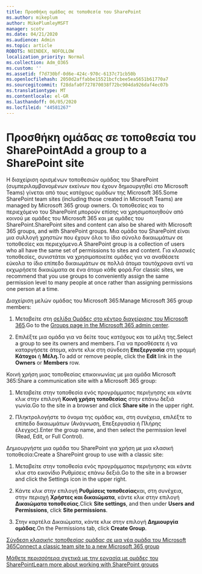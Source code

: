```yaml
---
title: Προσθήκη ομάδας σε τοποθεσία του SharePoint
ms.author: mikeplum
author: MikePlumleyMSFT
manager: scotv
ms.date: 04/21/2020
ms.audience: Admin
ms.topic: article
ROBOTS: NOINDEX, NOFOLLOW
localization_priority: Normal
ms.collection: Adm_O365
ms.custom: ''
ms.assetid: f7d730bf-0d6e-424c-970c-6137c71cb50b
ms.openlocfilehash: 2050d2affabbe15521bcfcbee5ea5651b61770a7
ms.sourcegitcommit: f28dafa0f727870038f72bc904da926daf4ec07b
ms.translationtype: MT
ms.contentlocale: el-GR
ms.lasthandoff: 06/05/2020
ms.locfileid: "44581267"
---
```

# <a name="add-a-group-to-a-sharepoint-site"></a><span data-ttu-id="ec800-102">Προσθήκη ομάδας σε τοποθεσία του SharePoint</span><span class="sxs-lookup"><span data-stu-id="ec800-102">Add a group to a SharePoint site</span></span>

<span data-ttu-id="ec800-103">Η διαχείριση ορισμένων τοποθεσιών ομάδας του SharePoint (συμπεριλαμβανομένων εκείνων που έχουν δημιουργηθεί στο Microsoft Teams) γίνεται από τους κατόχους ομάδων της Microsoft 365.</span><span class="sxs-lookup"><span data-stu-id="ec800-103">Some SharePoint team sites (including those created in Microsoft Teams) are managed by Microsoft 365 group owners.</span></span> <span data-ttu-id="ec800-104">Οι τοποθεσίες και το περιεχόμενο του SharePoint μπορούν επίσης να χρησιμοποιηθούν από κοινού με ομάδες του Microsoft 365 και με ομάδες του SharePoint.</span><span class="sxs-lookup"><span data-stu-id="ec800-104">SharePoint sites and content can also be shared with Microsoft 365 groups, and with SharePoint groups.</span></span> <span data-ttu-id="ec800-105">Μια ομάδα του SharePoint είναι μια συλλογή χρηστών που έχουν όλοι το ίδιο σύνολο δικαιωμάτων σε τοποθεσίες και περιεχόμενο.</span><span class="sxs-lookup"><span data-stu-id="ec800-105">A SharePoint group is a collection of users who all have the same set of permissions to sites and content.</span></span> <span data-ttu-id="ec800-106">Για κλασικές τοποθεσίες, συνιστάται να χρησιμοποιείτε ομάδες για να αναθέσετε εύκολα το ίδιο επίπεδο δικαιωμάτων σε πολλά άτομα ταυτόχρονα αντί να εκχωρήσετε δικαιώματα σε ένα άτομο κάθε φορά.</span><span class="sxs-lookup"><span data-stu-id="ec800-106">For classic sites, we recommend that you use groups to conveniently assign the same permission level to many people at once rather than assigning permissions one person at a time.</span></span>
  
<span data-ttu-id="ec800-107">Διαχείριση μελών ομάδας του Microsoft 365:</span><span class="sxs-lookup"><span data-stu-id="ec800-107">Manage Microsoft 365 group members:</span></span>
  
1. <span data-ttu-id="ec800-108">Μεταβείτε στη [σελίδα Ομάδες στο κέντρο διαχείρισης του Microsoft 365](https://portal.office.com/adminportal/home#/groups).</span><span class="sxs-lookup"><span data-stu-id="ec800-108">Go to the [Groups page in the Microsoft 365 admin center](https://portal.office.com/adminportal/home#/groups).</span></span>
    
2. <span data-ttu-id="ec800-109">Επιλέξτε μια ομάδα για να δείτε τους κατόχους και τα μέλη της.</span><span class="sxs-lookup"><span data-stu-id="ec800-109">Select a group to see its owners and members.</span></span> <span data-ttu-id="ec800-110">Για να προσθέσετε ή να καταργήσετε άτομα, κάντε κλικ στη σύνδεση **Επεξεργασία** στη γραμμή **Κάτοχοι** ή **Μέλη.**</span><span class="sxs-lookup"><span data-stu-id="ec800-110">To add or remove people, click the **Edit** link in the **Owners** or **Members** row.</span></span> 
    
<span data-ttu-id="ec800-111">Κοινή χρήση μιας τοποθεσίας επικοινωνίας με μια ομάδα Microsoft 365:</span><span class="sxs-lookup"><span data-stu-id="ec800-111">Share a communication site with a Microsoft 365 group:</span></span>
  
1. <span data-ttu-id="ec800-112">Μεταβείτε στην τοποθεσία ενός προγράμματος περιήγησης και κάντε κλικ στην επιλογή **Κοινή χρήση τοποθεσίας** στην επάνω δεξιά γωνία.</span><span class="sxs-lookup"><span data-stu-id="ec800-112">Go to the site in a browser and click **Share site** in the upper right.</span></span> 
    
2. <span data-ttu-id="ec800-113">Πληκτρολογήστε το όνομα της ομάδας και, στη συνέχεια, επιλέξτε το επίπεδο δικαιωμάτων (Ανάγνωση, Επεξεργασία ή Πλήρης έλεγχος).</span><span class="sxs-lookup"><span data-stu-id="ec800-113">Enter the group name, and then select the permission level (Read, Edit, or Full Control).</span></span>
    
<span data-ttu-id="ec800-114">Δημιουργήστε μια ομάδα του SharePoint για χρήση με μια κλασική τοποθεσία:</span><span class="sxs-lookup"><span data-stu-id="ec800-114">Create a SharePoint group to use with a classic site:</span></span>
  
1. <span data-ttu-id="ec800-115">Μεταβείτε στην τοποθεσία ενός προγράμματος περιήγησης και κάντε κλικ στο εικονίδιο Ρυθμίσεις επάνω δεξιά.</span><span class="sxs-lookup"><span data-stu-id="ec800-115">Go to the site in a browser and click the Settings icon in the upper right.</span></span>
    
2. <span data-ttu-id="ec800-116">Κάντε κλικ στην επιλογή **Ρυθμίσεις τοποθεσίας**και, στη συνέχεια, στην περιοχή **Χρήστες και δικαιώματα**, κάντε κλικ στην επιλογή **Δικαιώματα τοποθεσίας**.</span><span class="sxs-lookup"><span data-stu-id="ec800-116">Click **Site settings**, and then under **Users and Permissions**, click **Site permissions**.</span></span>
    
3. <span data-ttu-id="ec800-117">Στην καρτέλα Δικαιώματα, κάντε κλικ στην επιλογή **Δημιουργία ομάδας**.</span><span class="sxs-lookup"><span data-stu-id="ec800-117">On the Permissions tab, click **Create Group**.</span></span>
    
[<span data-ttu-id="ec800-118">Σύνδεση κλασικής τοποθεσίας ομάδας σε μια νέα ομάδα του Microsoft 365</span><span class="sxs-lookup"><span data-stu-id="ec800-118">Connect a classic team site to a new Microsoft 365 group</span></span>](https://go.microsoft.com/fwlink/?linkid=2008654)
  
[<span data-ttu-id="ec800-119">Μάθετε περισσότερα σχετικά με την εργασία με ομάδες του SharePoint</span><span class="sxs-lookup"><span data-stu-id="ec800-119">Learn more about working with SharePoint groups</span></span>](https://go.microsoft.com/fwlink/?linkid=874658)
  

